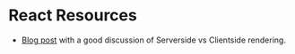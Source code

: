 # React Resources
 - [Blog post](https://overreacted.io/the-two-reacts/?utm_source=tldrnewsletter) with a good discussion of Serverside vs Clientside rendering.
